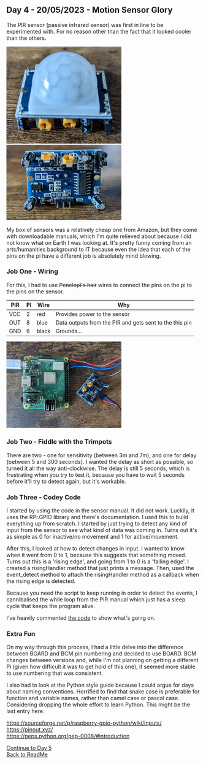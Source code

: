 ## Day 4 - 20/05/2023 - Motion Sensor Glory

The PIR sensor (passive infrared sensor) was first in line to be experimented with. For no reason other than the fact that it looked cooler than the others.

<img src="/Images/PIRTop.jpg" width="300">
<img src="/Images/PIRBottom.jpg" width="300">

My box of sensors was a relatively cheap one from Amazon, but they come with downloadable manuals, which I'm quite relieved about because I did not know what on Earth I was looking at. It's pretty funny coming from an arts/humanities background to IT because even the idea that each of the pins on the pi have a different job is absolutely mind blowing.

### Job One - Wiring 
For this, I had to use ~~Penelopi's hair~~ wires to connect the pins on the pi to the pins on the sensor.

| PIR | PI | Wire  | Why                                                     |
|-----|----|-------|---------------------------------------------------------|
| VCC | 2  | red   | Provides power to the sensor                            |
| OUT | 8  | blue  | Data outputs from the PIR and gets sent to the this pin |
| GND | 6  | black | Grounds...                                              |

<img src="/Images/PIRConnection.jpg" width="300">

### Job Two - Fiddle with the Trimpots
There are two - one for sensitivity (between 3m and 7m), and one for delay (between 5 and 300 seconds). I wanted the delay as short as possible, so turned it all the way anti-clockwise. The delay is still 5 seconds, which is frustrating when you try to test it, because you have to wait 5 seconds before it'll try to detect again, but it's workable.

### Job Three - Codey Code

I started by using the code in the sensor manual. It did not work. Luckily, it uses the RPi.GPIO library and there's documentation. I used this to build everything up from scratch. I started by just trying to detect any kind of input from the sensor to see what kind of data was coming in. Turns out it's as simple as 0 for inactive/no movement and 1 for active/movement.

After this, I looked at how to detect changes in input. I wanted to know when it went from 0 to 1, because this suggests that something moved. Turns out this is a 'rising edge', and going from 1 to 0 is a 'falling edge'. I created a risingHandler method that just prints a message. Then, used the event_detect method to attach the risingHandler method as a callback when the rising edge is detected.

Because you need the script to keep running in order to detect the events, I cannibalised the while loop from the PIR manual which just has a sleep cycle that keeps the program alive.

I've heavily commented [the code](/PythonScripts/pir.py) to show what's going on.


### Extra Fun 

On my way through this process, I had a little delve into the difference between BOARD and BCM pin numbering and decided to use BOARD. BCM changes between versions and, while I'm not planning on getting a different Pi (given how difficult it was to get hold of this one), it seemed more stable to use numbering that was consistent.

I also had to look at the Python style guide because I could argue for days about naming conventions. Horrified to find that snake case is preferable for function and variable names, rather than camel case or pascal case.  Considering dropping the whole effort to learn Python. This might be the last entry here. 


https://sourceforge.net/p/raspberry-gpio-python/wiki/Inputs/  
https://pinout.xyz/  
https://peps.python.org/pep-0008/#introduction  


[Continue to Day 5](/README.md)  
[Back to ReadMe](/README.md)